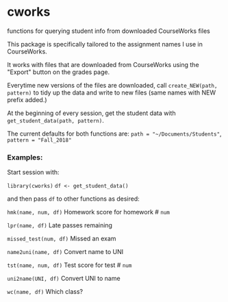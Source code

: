 # cworks
functions for querying student info from downloaded CourseWorks files

This package is specifically tailored to the assignment names I use in CourseWorks.

It works with files that are downloaded from CourseWorks using the "Export" button on the grades page.

Everytime new versions of the files are downloaded, call `create_NEW(path, pattern)` to tidy up the data and write to new files (same names with NEW prefix added.)

At the beginning of every session, get the student data with `get_student_data(path, pattern)`.

The current defaults for both functions are: `path = "~/Documents/Students"`, `pattern = "Fall_2018"`

### Examples:

Start session with:

`library(cworks)`
`df <- get_student_data()`    

and then pass `df` to other functions as desired:

`hmk(name, num, df)`  Homework score for homework # `num`

`lpr(name, df)` Late passes remaining

`missed_test(num, df)`  Missed an exam

`name2uni(name, df)`  Convert name to UNI

`tst(name, num, df)`  Test score for test # `num`

`uni2name(UNI, df)`   Convert UNI to name

`wc(name, df)` Which class?
